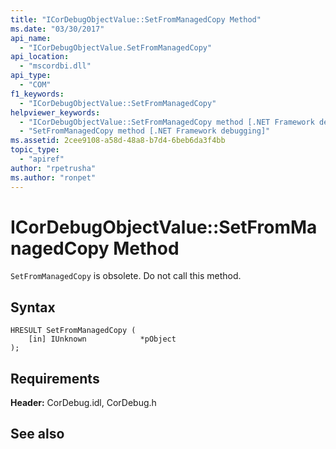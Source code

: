 ```yaml
---
title: "ICorDebugObjectValue::SetFromManagedCopy Method"
ms.date: "03/30/2017"
api_name: 
  - "ICorDebugObjectValue.SetFromManagedCopy"
api_location: 
  - "mscordbi.dll"
api_type: 
  - "COM"
f1_keywords: 
  - "ICorDebugObjectValue::SetFromManagedCopy"
helpviewer_keywords: 
  - "ICorDebugObjectValue::SetFromManagedCopy method [.NET Framework debugging]"
  - "SetFromManagedCopy method [.NET Framework debugging]"
ms.assetid: 2cee9108-a58d-48a8-b7d4-6beb6da3f4bb
topic_type: 
  - "apiref"
author: "rpetrusha"
ms.author: "ronpet"
---
```

# ICorDebugObjectValue::SetFromManagedCopy Method
`SetFromManagedCopy` is obsolete. Do not call this method.  
  
## Syntax  
  
```  
HRESULT SetFromManagedCopy (  
    [in] IUnknown            *pObject  
);  
```  
  
## Requirements  
 **Header:** CorDebug.idl, CorDebug.h  
  
## See also
    
 
